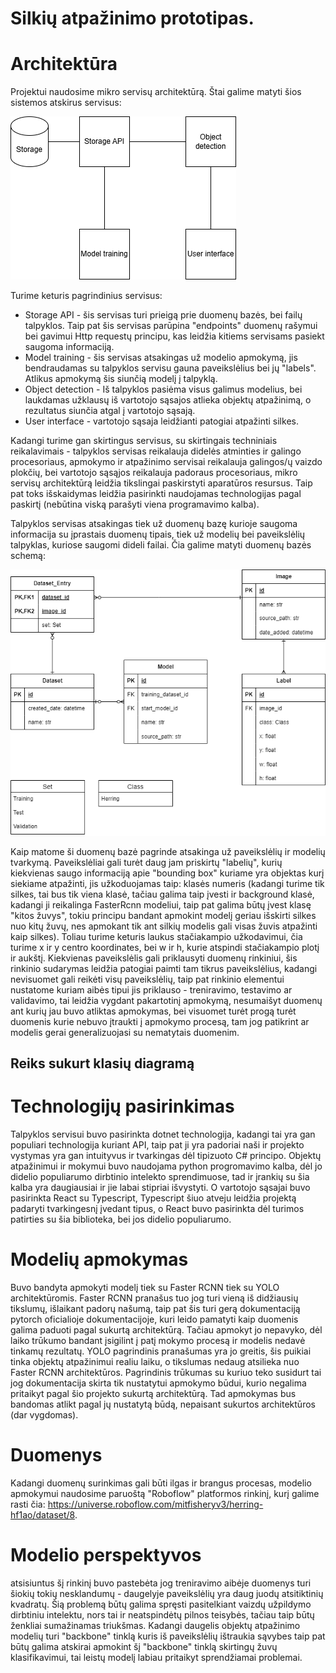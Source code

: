 # Silkių atpažinimo prototipas.

# Architektūra
Projektui naudosime mikro servisų architektūrą. Štai galime matyti šios sistemos atskirus servisus:

![Architektura](architecture.drawio.png)

Turime keturis pagrindinius servisus:
- Storage API - šis servisas turi prieigą prie duomenų bazės, bei failų talpyklos. Taip pat šis servisas parūpina "endpoints" duomenų rašymui bei gavimui Http requestų principu, kas leidžia kitiems servisams pasiekt saugoma informaciją.
- Model training - šis servisas atsakingas už modelio apmokymą, jis bendraudamas su talpyklos servisu gauna paveikslėlius bei jų "labels". Atlikus apmokymą šis siunčią modelį į talpyklą.
- Object detection - Iš talpyklos pasiėma visus galimus modelius, bei laukdamas užklausų iš vartotojo sąsajos atlieka objektų atpažinimą, o rezultatus siunčia atgal į vartotojo sąsają.
- User interface - vartotojo sąsaja leidžianti patogiai atpažinti silkes.

Kadangi turime gan skirtingus servisus, su skirtingais techniniais reikalavimais - talpyklos servisas reikalauja didelės atminties ir galingo procesoriaus, apmokymo ir atpažinimo servisai reikalauja galingos/ų vaizdo plokčių, bei vartotojo sąsąjos reikalauja padoraus procesoriaus, mikro servisų architektūrą leidžia tikslingai paskirstyti aparatūros resursus. Taip pat toks išskaidymas leidžia pasirinkti naudojamas technologijas pagal paskirtį (nebūtina viską parašyti viena programavimo kalba).

Talpyklos servisas atsakingas tiek už duomenų bazę kurioje saugoma informacija su įprastais duomenų tipais, tiek už modelių bei paveikslėlių talpyklas, kuriose saugomi dideli failai. Čia galime matyti duomenų bazės schemą:

![DuomenuBaze](database_scheme.drawio.png)

Kaip matome ši duomenų bazė pagrinde atsakinga už paveikslėlių ir modelių tvarkymą. Paveikslėliai gali turėt daug jam priskirtų "labelių", kurių kiekvienas saugo informaciją apie "bounding box" kuriame yra objektas kurį siekiame atpažinti, jis užkoduojamas taip: klasės numeris (kadangi turime tik silkes, tai bus tik viena klasė, tačiau galima taip įvesti ir background klasė, kadangi ji reikalinga FasterRcnn modeliui, taip pat galima būtų įvest klasę "kitos žuvys", tokiu principu bandant apmokint modelį geriau išskirti silkes nuo kitų žuvų, nes apmokant tik ant silkių modelis gali visas žuvis atpažinti kaip silkes). Toliau turime keturis laukus stačiakampio užkodavimui, čia turime x ir y centro koordinates, bei w ir h, kurie atspindi stačiakampio plotį ir aukštį. Kiekvienas paveikslėlis gali priklausyti duomenų rinkiniui, šis rinkinio sudarymas leidžia patogiai paimti tam tikrus paveikslėlius, kadangi nevisuomet gali reikėti visų paveikslėlių, taip pat rinkinio elementui nustatome kuriam aibės tipui jis priklauso - treniravimo, testavimo ar validavimo, tai leidžia vygdant pakartotinį apmokymą, nesumaišyt duomenų ant kurių jau buvo atliktas apmokymas, bei visuomet turėt progą turėt duomenis kurie nebuvo įtraukti į apmokymo procesą, tam jog patikrint ar modelis gerai generalizuojasi su nematytais duomenim.

## Reiks sukurt klasių diagramą

# Technologijų pasirinkimas
Talpyklos servisui buvo pasirinkta dotnet technologija, kadangi tai yra gan populiari technologija kuriant API, taip pat ji yra padoriai naši ir projekto vystymas yra gan intuityvus ir tvarkingas dėl tipizuoto C# principo. Objektų atpažinimui ir mokymui buvo naudojama python progromavimo kalba, dėl jo didelio populiarumo dirbtinio intelekto sprendimuose, tad ir įrankių su šia kalba yra daugiausiai ir jie labai stipriai išvystyti. O vartotojo sąsajai buvo pasirinkta React su Typescript, Typescript šiuo atveju leidžia projektą padaryti tvarkingesnį įvedant tipus, o React buvo pasirinkta dėl turimos patirties su šia biblioteka, bei jos didelio populiarumo.

# Modelių apmokymas
Buvo bandyta apmokyti modelį tiek su Faster RCNN tiek su YOLO architektūromis. Faster RCNN pranašus tuo jog turi vieną iš didžiausių tikslumų, išlaikant padorų našumą, taip pat šis turi gerą dokumentaciją pytorch oficialioje dokumentacijoje, kuri leido pamatyti kaip duomenis galima paduoti pagal sukurtą architektūrą. Tačiau apmokyt jo nepavyko, dėl laiko trūkumo bandant įsigilint į patį mokymo procesą ir modelis nedavė tinkamų rezultatų. YOLO pagrindinis pranašumas yra jo greitis, šis puikiai tinka objektų atpažinimui realiu laiku, o tikslumas nedaug atsilieka nuo Faster RCNN architektūros. Pagrindinis trūkumas su kuriuo teko susidurt tai jog dokumentacija skirta tik nustatytui apmokymo būdui, kurio negalima pritaikyt pagal šio projekto sukurtą architektūrą. Tad apmokymas bus bandomas atlikt pagal jų nustatytą būdą, nepaisant sukurtos architektūros (dar vygdomas).

# Duomenys
Kadangi duomenų surinkimas gali būti ilgas ir brangus procesas, modelio apmokymui naudosime paruoštą "Roboflow" platformos rinkinį, kurį galime rasti čia: https://universe.roboflow.com/mitfisheryv3/herring-hf1ao/dataset/8.

# Modelio perspektyvos
atsisiuntus šį rinkinį buvo pastebėta jog treniravimo aibėje duomenys turi šiokių tokių nesklandumų - daugelyje paveikslėlių yra daug juodų atsitiktinių kvadratų. Šią problemą būtų galima spręsti pasitelkiant vaizdų užpildymo dirbtiniu intelektu, nors tai ir neatspindėtų pilnos teisybės, tačiau taip būtų ženkliai sumažinamas triukšmas.
Kadangi daugelis objektų atpažinimo modelių turi "backbone" tinklą kuris iš paveikslėlių ištraukia sąvybes taip pat būtų galima atskirai apmokint šį "backbone" tinklą skirtingų žuvų klasifikavimui, tai leistų modelį labiau pritaikyt sprendžiamai problemai.
